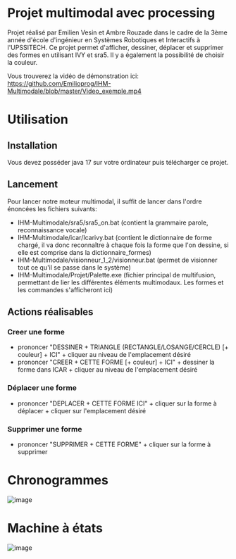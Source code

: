 # Projet multimodal avec processing
Projet réalisé par Emilien Vesin et Ambre Rouzade dans le cadre de la 3ème année d'école d'ingénieur en Systèmes Robotiques et Interactifs à l'UPSSITECH.
Ce projet permet d'afficher, dessiner, déplacer et supprimer des formes en utilisant IVY et sra5. Il y a également la possibilité de choisir la couleur.

Vous trouverez la vidéo de démonstration ici: https://github.com/Emilioprog/IHM-Multimodale/blob/master/Video_exemple.mp4 

# Utilisation

## Installation

Vous devez posséder java 17 sur votre ordinateur puis télécharger ce projet.

## Lancement

Pour lancer notre moteur multimodal, il suffit de lancer dans l'ordre énoncées les fichiers suivants:
- IHM-Multimodale/sra5/sra5_on.bat  (contient la grammaire parole, reconnaissance vocale)
- IHM-Multimodale/icar/Icarivy.bat   (contient le dictionnaire de forme chargé, il va donc reconnaître à chaque fois la forme que l'on dessine, si elle est comprise dans la dictionnaire_formes)
- IHM-Multimodale/visionneur_1_2/visionneur.bat   (permet de visionner tout ce qu'il se passe dans le système)
- IHM-Multimodale/Projet/Palette.exe   (fichier principal de multifusion, permettant de lier les différentes éléments multimodaux. Les formes et les commandes s'afficheront ici)

## Actions réalisables
###  Creer une forme
- prononcer "DESSINER + TRIANGLE (RECTANGLE/LOSANGE/CERCLE) [+ couleur] + ICI" + cliquer au niveau de l'emplacement désiré
- prononcer "CREER + CETTE FORME [+ couleur] + ICI" + dessiner la forme dans ICAR + cliquer au niveau de l'emplacement désiré
### Déplacer une forme
- prononcer "DEPLACER + CETTE FORME ICI" + cliquer sur la forme à déplacer + cliquer sur l'emplacement désiré
### Supprimer une forme
- prononcer "SUPPRIMER + CETTE FORME" + cliquer sur la forme à supprimer

# Chronogrammes

![image](https://github.com/user-attachments/assets/d335a784-f6aa-4011-9d2c-8f34d613314e)

# Machine à états

![image](https://github.com/user-attachments/assets/5823cc18-4f39-46f3-8808-2ec5dd3cb304)
